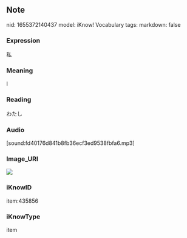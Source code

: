 ## Note
nid: 1655372140437
model: iKnow! Vocabulary
tags: 
markdown: false

### Expression
私

### Meaning
I

### Reading
わたし

### Audio
[sound:fd40176d841b8fb36ecf3ed9538fbfa6.mp3]

### Image_URI
<img src="58ab6b30caa9fd22dc9673d0863aef46.jpg">

### iKnowID
item:435856

### iKnowType
item
